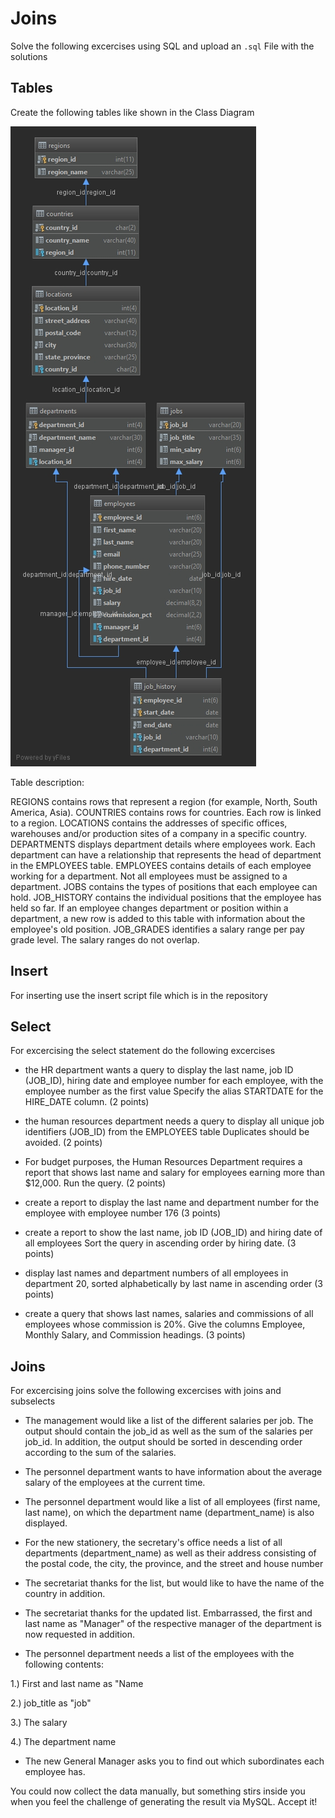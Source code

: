 # Joins
Solve the following excercises using SQL and upload an ```.sql``` File with the solutions

## Tables

Create the following tables like shown in the Class Diagram 

![Class Diagram](https://github.com/DaStanzel/Joins/blob/master/codersbay_ue6.jpg)

Table description:

REGIONS contains rows that represent a region (for example, North, South America, Asia).
COUNTRIES contains rows for countries. Each row is linked to a region.
LOCATIONS contains the addresses of specific offices, warehouses and/or production sites of a company in a specific country.
DEPARTMENTS displays department details where employees work. Each department can have a relationship that represents the head of department in the EMPLOYEES table.
EMPLOYEES contains details of each employee working for a department. Not all employees must be assigned to a department.
JOBS contains the types of positions that each employee can hold.
JOB_HISTORY contains the individual positions that the employee has held so far. If an employee changes department or position within a department, a new row is added to this table with information about the employee's old position.
JOB_GRADES identifies a salary range per pay grade level. The salary ranges do not overlap.

## Insert
For inserting use the insert script file which is in the repository

## Select
For excercising the select statement do the following excercises

* the HR department wants a query to display the last name, job ID (JOB_ID), hiring date and employee number for each employee, with the employee number as the first value Specify the alias STARTDATE for the HIRE_DATE column. (2 points)

* the human resources department needs a query to display all unique job identifiers (JOB_ID) from the EMPLOYEES table Duplicates should be avoided. (2 points)

* For budget purposes, the Human Resources Department requires a report that shows last name and salary for employees earning more than $12,000. Run the query. (2 points)

* create a report to display the last name and department number for the employee with employee number 176 (3 points)

* create a report to show the last name, job ID (JOB_ID) and hiring date of all employees Sort the query in ascending order by hiring date. (3 points)

* display last names and department numbers of all employees in department 20, sorted alphabetically by last name in ascending order (3 points)

* create a query that shows last names, salaries and commissions of all employees whose commission is 20%. Give the columns Employee, Monthly Salary, and Commission headings. (3 points)

## Joins
For excercising joins solve the following excercises with joins and subselects

* The management would like a list of the different salaries per job. The output should contain the job_id as well as the sum of the salaries per job_id. In addition, the output should be sorted in descending order according to the sum of the salaries.

* The personnel department wants to have information about the average salary of the employees at the current time.

* The personnel department would like a list of all employees (first name, last name), on which the department name (department_name) is also displayed.

* For the new stationery, the secretary's office needs a list of all departments (department_name) as well as their address consisting of the postal code, the city, the province, and the street and house number

* The secretariat thanks for the list, but would like to have the name of the country in addition.

* The secretariat thanks for the updated list. Embarrassed, the first and last name as "Manager" of the respective manager of the department is now requested in addition.

* The personnel department needs a list of the employees with the following contents:

1.) First and last name as "Name

2.) job_title as "job"

3.) The salary

4.) The department name

* The new General Manager asks you to find out which subordinates each employee has.

You could now collect the data manually, but something stirs inside you when you feel the challenge of generating the result via MySQL. Accept it!

